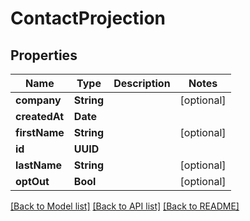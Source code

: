 # ContactProjection

## Properties
Name | Type | Description | Notes
------------ | ------------- | ------------- | -------------
**company** | **String** |  | [optional] 
**createdAt** | **Date** |  | 
**firstName** | **String** |  | [optional] 
**id** | **UUID** |  | 
**lastName** | **String** |  | [optional] 
**optOut** | **Bool** |  | [optional] 

[[Back to Model list]](../README.md#documentation-for-models) [[Back to API list]](../README.md#documentation-for-api-endpoints) [[Back to README]](../README.md)


